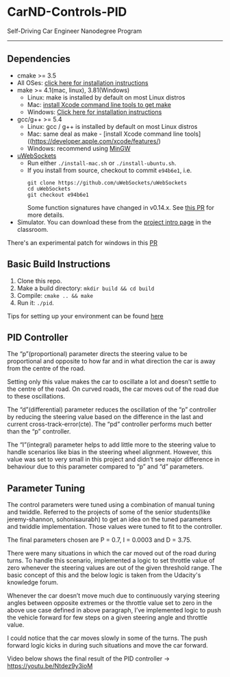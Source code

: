 # CarND-Controls-PID
Self-Driving Car Engineer Nanodegree Program

---

## Dependencies

* cmake >= 3.5
 * All OSes: [click here for installation instructions](https://cmake.org/install/)
* make >= 4.1(mac, linux), 3.81(Windows)
  * Linux: make is installed by default on most Linux distros
  * Mac: [install Xcode command line tools to get make](https://developer.apple.com/xcode/features/)
  * Windows: [Click here for installation instructions](http://gnuwin32.sourceforge.net/packages/make.htm)
* gcc/g++ >= 5.4
  * Linux: gcc / g++ is installed by default on most Linux distros
  * Mac: same deal as make - [install Xcode command line tools]((https://developer.apple.com/xcode/features/)
  * Windows: recommend using [MinGW](http://www.mingw.org/)
* [uWebSockets](https://github.com/uWebSockets/uWebSockets)
  * Run either `./install-mac.sh` or `./install-ubuntu.sh`.
  * If you install from source, checkout to commit `e94b6e1`, i.e.
    ```
    git clone https://github.com/uWebSockets/uWebSockets 
    cd uWebSockets
    git checkout e94b6e1
    ```
    Some function signatures have changed in v0.14.x. See [this PR](https://github.com/udacity/CarND-MPC-Project/pull/3) for more details.
* Simulator. You can download these from the [project intro page](https://github.com/udacity/self-driving-car-sim/releases) in the classroom.

There's an experimental patch for windows in this [PR](https://github.com/udacity/CarND-PID-Control-Project/pull/3)

## Basic Build Instructions

1. Clone this repo.
2. Make a build directory: `mkdir build && cd build`
3. Compile: `cmake .. && make`
4. Run it: `./pid`. 

Tips for setting up your environment can be found [here](https://classroom.udacity.com/nanodegrees/nd013/parts/40f38239-66b6-46ec-ae68-03afd8a601c8/modules/0949fca6-b379-42af-a919-ee50aa304e6a/lessons/f758c44c-5e40-4e01-93b5-1a82aa4e044f/concepts/23d376c7-0195-4276-bdf0-e02f1f3c665d)

## PID Controller

The “p”(proportional) parameter directs the steering value to be proportional and opposite to how far and in what direction the car is away from the centre of the road. 

Setting only this value makes the car to oscillate a lot and doesn’t settle to the centre of the road. On curved roads, the car moves out of the road due to these oscillations.

The “d”(differential) parameter reduces the oscillation of the “p” controller by reducing the steering value based on the difference in the last and current cross-track-error(cte). The “pd” controller performs much better than the “p” controller.

The “I”(integral) parameter helps to add little more to the steering value to handle scenarios like bias in the steering wheel alignment. However, this value was set to very small in this project and didn’t see major difference in behaviour due to this parameter compared to “p” and “d” parameters.

## Parameter Tuning

The control parameters were tuned using a combination of manual tuning and twiddle. Referred to the projects of some of the senior students(like jeremy-shannon, sohonisaurabh) to get an idea on the tuned parameters and twiddle implementation. Those values were tuned to fit to the controller. 

The final parameters chosen are P = 0.7, I = 0.0003 and D = 3.75.

There were many situations in which the car moved out of the road during turns. To handle this scenario, implemented a logic to set throttle value of zero whenever the steering values are out of the given threshold range. The basic concept of this and the below logic is taken from the Udacity's knowledge forum.

Whenever the car doesn’t move much due to continuously varying steering angles between opposite extremes or the throttle value set to zero in the above use case defined in above paragraph, I’ve implemented logic to push the vehicle forward for few steps on a given steering angle and throttle value.

I could notice that the car moves slowly in some of the turns. The push forward logic kicks in during such situations and move the car forward.

Video below shows the final result of the PID controller -> https://youtu.be/Ntdez9y3ioM




